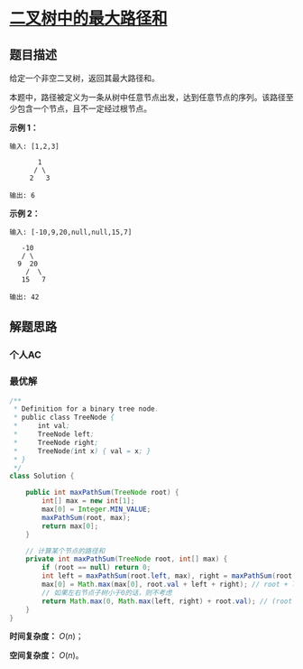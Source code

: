 # [二叉树中的最大路径和](https://leetcode-cn.com/problems/binary-tree-maximum-path-sum/)

## 题目描述

给定一个非空二叉树，返回其最大路径和。

本题中，路径被定义为一条从树中任意节点出发，达到任意节点的序列。该路径至少包含一个节点，且不一定经过根节点。

**示例 1：**

```
输入: [1,2,3]

       1
      / \
     2   3

输出: 6
```

**示例 2：**

```
输入: [-10,9,20,null,null,15,7]

   -10
   / \
  9  20
    /  \
   15   7

输出: 42
```

## 解题思路

### 个人AC

### 最优解

```java
/**
 * Definition for a binary tree node.
 * public class TreeNode {
 *     int val;
 *     TreeNode left;
 *     TreeNode right;
 *     TreeNode(int x) { val = x; }
 * }
 */
class Solution {

    public int maxPathSum(TreeNode root) {
        int[] max = new int[1];
        max[0] = Integer.MIN_VALUE;
        maxPathSum(root, max);
        return max[0];
    }

    // 计算某个节点的路径和
    private int maxPathSum(TreeNode root, int[] max) {
        if (root == null) return 0;
        int left = maxPathSum(root.left, max), right = maxPathSum(root.right, max);
        max[0] = Math.max(max[0], root.val + left + right); // root + left + right
        // 如果左右节点子树小于0的话，则不考虑
        return Math.max(0, Math.max(left, right) + root.val); // (root + left) or (root + right)
    }
}
```

**时间复杂度：** $O(n)$；

**空间复杂度：** $O(n)$。